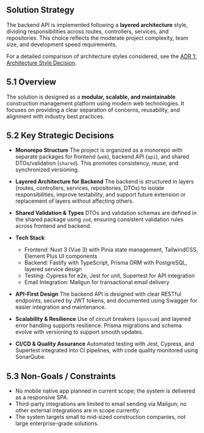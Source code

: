 ## Solution Strategy

The backend API is implemented following a **layered architecture** style, dividing responsibilities across routes, controllers, services, and repositories. This choice reflects the moderate project complexity, team size, and development speed requirements.

For a detailed comparison of architecture styles considered, see the [ADR 1: Architecture Style Decision](./adrs/adr-1-architecture-style.md).


## 5.1 Overview

The solution is designed as a **modular, scalable, and maintainable** construction management platform using modern web technologies. It focuses on providing a clear separation of concerns, reusability, and alignment with industry best practices.

## 5.2 Key Strategic Decisions

- **Monorepo Structure**
  The project is organized as a monorepo with separate packages for frontend (`web`), backend API (`api`), and shared DTOs/validation (`shared`). This promotes consistency, reuse, and synchronized versioning.

- **Layered Architecture for Backend**
  The backend is structured in layers (routes, controllers, services, repositories, DTOs) to isolate responsibilities, improve testability, and support future extension or replacement of layers without affecting others.

- **Shared Validation & Types**
  DTOs and validation schemas are defined in the shared package using `zod`, ensuring consistent validation rules across frontend and backend.

- **Tech Stack**
  - Frontend: Nuxt 3 (Vue 3) with Pinia state management, TailwindCSS, Element Plus UI components
  - Backend: Fastify with TypeScript, Prisma ORM with PostgreSQL, layered service design
  - Testing: Cypress for e2e, Jest for unit, Supertest for API integration
  - Email Integration: Mailgun for transactional email delivery

- **API-First Design**
  The backend API is designed with clear RESTful endpoints, secured by JWT tokens, and documented using Swagger for easier integration and maintenance.

- **Scalability & Resilience**
  Use of circuit breakers (`opossum`) and layered error handling supports resilience. Prisma migrations and schema evolve with versioning to support smooth updates.


- **CI/CD & Quality Assurance**
  Automated testing with Jest, Cypress, and Supertest integrated into CI pipelines, with code quality monitored using SonarQube.

## 5.3 Non-Goals / Constraints

- No mobile native app planned in current scope; the system is delivered as a responsive SPA.
- Third-party integrations are limited to email sending via Mailgun; no other external integrations are in scope currently.
- The system targets small to mid-sized construction companies, not large enterprise-grade solutions.

